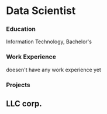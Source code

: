 # Data Scientist

### Education
Information Technology, Bachelor's

### Work Experience
doesen't have any work experience yet

### Projects
LLC corp.
-
